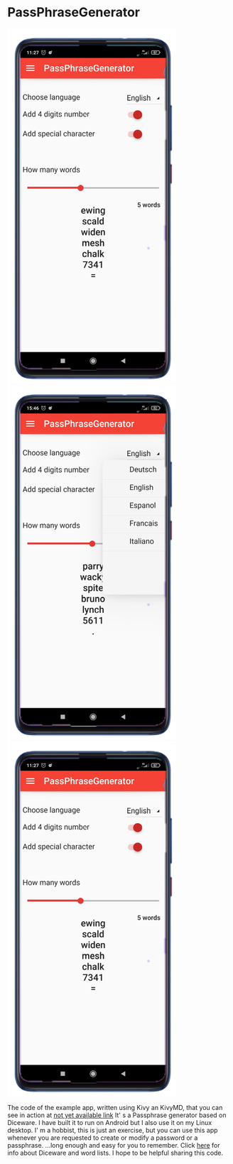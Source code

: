 # PassPhraseGenerator
![Screenshot](screenshot01.png) ![Screenshot](screenshot02.png) ![Screenshot](screenshot01.png)

The code of the example app, written using Kivy an KivyMD, that you can see in action at [not yet available link]()
It' s a Passphrase generator based on Diceware. I have built it to run on Android but I also use it on my Linux desktop.
I' m a hobbist, this is just an exercise, but you can use this app whenever you are requested to create or modify a password or a passphrase.
...long enough and easy for you to remember.
Click [here](https://theworld.com/~reinhold/diceware.html) for info about Diceware and  word  lists.
I hope to be helpful sharing this code.









